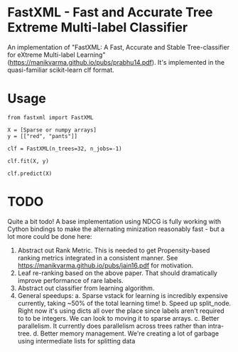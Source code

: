 FastXML - Fast and Accurate Tree Extreme Multi-label Classifier
===

An implementation of "FastXML: A Fast, Accurate and Stable Tree-classifier for eXtreme Multi-label Learning" (https://manikvarma.github.io/pubs/prabhu14.pdf).  It's implemented in the quasi-familiar scikit-learn clf format.

Usage
===

    from fastxml import FastXML

    X = [Sparse or numpy arrays]
    y = [["red", "pants"]]

    clf = FastXML(n_trees=32, n_jobs=-1)

    clf.fit(X, y)

    clf.predict(X)

TODO
===

Quite a bit todo!  A base implementation using NDCG is fully working with Cython bindings to make the alternating minization reasonably fast - but a lot more could be done here:

1. Abstract out Rank Metric.  This is needed to get Propensity-based ranking metrics integrated in a consistent manner.  See https://manikvarma.github.io/pubs/jain16.pdf for motivation.
2. Leaf re-ranking based on the above paper.  That should dramatically improve performance of rare labels.
3. Abstract out classifier from learning algorithm.
4. General speedups:
    a. Sparse vstack for learning is incredibly expensive currently, taking ~50% of the total learning time!
    b. Speed up split_node.  Right now it's using dicts all over the place since labels aren't required to to be integers.  We can look to moving it to sparse arrays.
    c. Better parallelism.  It currently does parallelism across trees rather than intra-tree.
    d. Better memory management.  We're creating a lot of garbage using intermediate lists for splitting data


